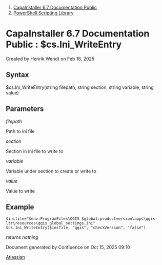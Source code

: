<div id="page">

<div id="main" class="aui-page-panel">

<div id="main-header">

<div id="breadcrumb-section">

1.  [CapaInstaller 6.7 Documentation Public](index.html)
2.  [PowerShell Scripting Library](PowerShell-Scripting-Library_20342578761.html)

</div>

# <span id="title-text"> CapaInstaller 6.7 Documentation Public : \$cs.Ini_WriteEntry </span>

</div>

<div id="content" class="view">

<div class="page-metadata">

Created by <span class="author"> Henrik Wendt</span> on Feb 18, 2025

</div>

<div id="main-content" class="wiki-content group">

## Syntax

\$cs.Ini_WriteEntry(string filepath, string section, string variable, string value)

## Parameters

*filepath*

Path to ini file

*section*

Section in ini file to write to

*variable*

Variable under section to create or write to

*value*

Value to write

## Example

<div class="code panel pdl" style="border-width: 1px;">

<div class="codeContent panelContent pdl">

``` syntaxhighlighter-pre
$inifile="$env:ProgramFiles\QGIS $global:productversion\apps\qgis-ltr\resources\qgis_global_settings.ini"
$cs.Ini_WriteEntry($inifile, "qgis", "checkVersion", "false")
```

</div>

</div>

*returns nothing*

</div>

</div>

</div>

<div id="footer" role="contentinfo">

<div class="section footer-body">

Document generated by Confluence on Oct 15, 2025 09:10

<div id="footer-logo">

[Atlassian](http://www.atlassian.com/)

</div>

</div>

</div>

</div>
